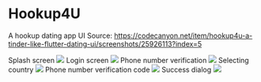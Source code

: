 # Hookup4U
A hookup dating app UI
Source: https://codecanyon.net/item/hookup4u-a-tinder-like-flutter-dating-ui/screenshots/25926113?index=5



Splash screen 
![](Screenshot/1.jpg)
Login screen 
![](Screenshot/2.jpg)
Phone number verification 
![](Screenshot/3.jpg)
Selecting country 
![](Screenshot/4.jpg)
Phone number verification code
![](Screenshot/5.jpg)
Success dialog 
![](Screenshot/6.jpg)
